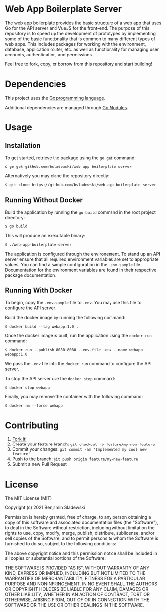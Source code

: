# Web App Boilerplate Server

The web app boilerplate provides the basic structure of a web app that uses Go for the API server and VueJS for the front-end. The purpose of this repository is to speed up the development of prototypes by implementing some of the basic functionality that is common to many different types of web apps. This includes packages for working with the environment, database, application router, etc. as well as functionality for managing user accounts, authentication, and permissions.

Feel free to fork, copy, or borrow from this repository and start building!

# Dependencies

This project uses the [Go programming language](https://golang.org/dl/).

Additional dependencies are managed through [Go Modules](https://blog.golang.org/using-go-modules).

# Usage

## Installation

To get started, retrieve the package using the `go get` command:

`$ go get github.com/bsladewski/web-app-boilerplate-server`

Alternatively you may clone the repository directly:

`$ git clone https://github.com/bsladewski/web-app-boilerplate-server`

## Running Without Docker

Build the application by running the `go build` command in the root project directory:

`$ go build`

This will produce an executable binary:

`$ ./web-app-boilerplate-server`

The application is configured through the environement. To stand up an API server ensure that all required environment variables are set to appropriate values. You can find a sample configuration in the `.env.sample` file. Documentation for the environment variables are found in their respective package documentation.

## Running With Docker

To begin, copy the `.env.sample` file to `.env`. You may use this file to configure the API server.

Build the docker image by running the following command:

`$ docker build --tag webapp:1.0 .`

Once the docker image is built, run the application using the `docker run` command:

`$ docker run --publish 8080:8080 --env-file .env --name webapp webapp:1.0`

We pass the `.env` file into the `docker run` command to configure the API server.

To stop the API server use the `docker stop` command:

`$ docker stop webapp`

Finally, you may remove the container with the following command:

`$ docker rm --force webapp`

# Contributing

1. [Fork it!](https://github.com/bsladewski/web-app-boilerplate-server/fork)
2. Create your feature branch: `git checkout -b feature/my-new-feature`
3. Commit your changes: `git commit -am 'Implemented my cool new feature'`
4. Push to the branch: `git push origin feature/my-new-feature`
5. Submit a new Pull Request

# License

The MIT License (MIT)

Copyright (c) 2021 Benjamin Sladewski

Permission is hereby granted, free of charge, to any person obtaining a copy of this software and associated documentation files (the "Software"), to deal in the Software without restriction, including without limitation the rights to use, copy, modify, merge, publish, distribute, sublicense, and/or sell copies of the Software, and to permit persons to whom the Software is furnished to do so, subject to the following conditions:

The above copyright notice and this permission notice shall be included in all copies or substantial portions of the Software.

THE SOFTWARE IS PROVIDED "AS IS", WITHOUT WARRANTY OF ANY KIND, EXPRESS OR IMPLIED, INCLUDING BUT NOT LIMITED TO THE WARRANTIES OF MERCHANTABILITY, FITNESS FOR A PARTICULAR PURPOSE AND NONINFRINGEMENT. IN NO EVENT SHALL THE AUTHORS OR COPYRIGHT HOLDERS BE LIABLE FOR ANY CLAIM, DAMAGES OR OTHER LIABILITY, WHETHER IN AN ACTION OF CONTRACT, TORT OR OTHERWISE, ARISING FROM, OUT OF OR IN CONNECTION WITH THE SOFTWARE OR THE USE OR OTHER DEALINGS IN THE SOFTWARE.
